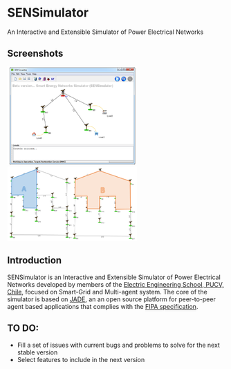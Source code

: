 # SENSimulator
An Interactive and Extensible Simulator of Power Electrical Networks

## Screenshots
<img src="https://github.com/UNEDLabs/SENSimulator/blob/master/doc/img/SENSimulator-Screenshot.png" width="300" title="SENSimulator-MainUI">
<img src="https://github.com/UNEDLabs/SENSimulator/blob/master/doc/img/Test-Network.png" width="300" title="Test-Network">

## Introduction

SENSimulator is an Interactive and Extensible Simulator of Power Electrical Networks developed by members of the [Electric Engineering School, PUCV, Chile](http://www.pucv.cl/uuaa/site/edic/base/port/escuela_de_ingenieria_electrica.html),
focused on Smart-Grid and Multi-agent system. The core of the simulator is based on [JADE](http://jade.tilab.com/), an an open source platform for peer-to-peer agent based applications
that complies with the [FIPA specification](http://www.fipa.org/).

## TO DO:
  - Fill a set of issues with current bugs and problems to solve for the next stable version
  - Select features to include in the next version 
